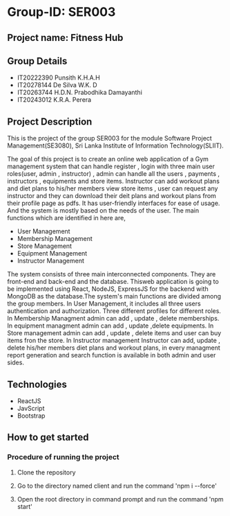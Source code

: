 # Group-ID: SER003
## Project name: Fitness Hub
## Group Details

* IT20222390	Punsith K.H.A.H
* IT20278144	De Silva W.K. D
* IT20263744	H.D.N. Prabodhika Damayanthi
* IT20243012	K.R.A. Perera

## Project Description

This is the project of the group SER003 for the module Software Project Management(SE3080), Sri Lanka Institute of Information Technology(SLIIT).


The goal of this project is to create an online web application of a Gym management system that can handle 
register , login with three main user roles(user, admin , instructor) , admin can handle all the users , payments , instructors , equipments and store items.
Instructor can add workout plans and diet plans to his/her members view store items , user can request any instructor and they can download their deit plans and workout plans from their profile page as pdfs. 
It has user-friendly interfaces for ease of usage. And the system is mostly based on the needs of the user. 
The main functions which are identified in here are,

* User Management
* Membership Management
* Store Management
* Equipment Management
* Instructor Management


The system consists of three main interconnected components. They are front-end and back-end 
and the database. Thisweb application is going to be implemented using React,
NodeJS, ExpressJS for the backend with MongoDB as the database.The system's main functions are divided among the 
group members. In User Management, it includes all three users authentication and authorization. Three different profiles for different roles. 
In Membership Managment admin can add , update , delete memberships. In equipment managment admin can add , update ,delete equipments. 
In Store management admin can add , update , delete items and user can buy items fron the store. In Instructor management Instructor can add, update , delete his/her members diet plans and workout plans, 
in every managment report generation and search function is available in both admin and user sides.


## Technologies

* ReactJS
* JavScript
* Bootstrap

## How to get started
### Procedure of running the project

1. Clone the repository

2. Go to the directory named client  and run the command 'npm i --force'

3. Open the root directory in command prompt and run the command 'npm start'
